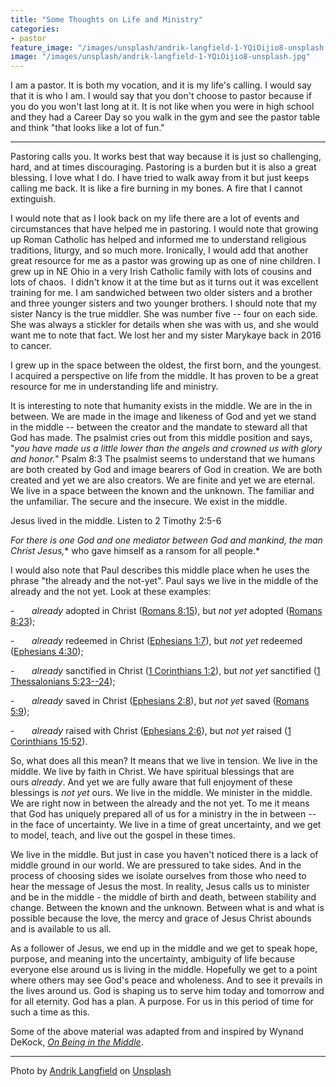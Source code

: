 ```yaml
---
title: "Some Thoughts on Life and Ministry"
categories:
- pastor
feature_image: "/images/unsplash/andrik-langfield-1-YQiOijio8-unsplash.jpg"
image: "/images/unsplash/andrik-langfield-1-YQiOijio8-unsplash.jpg"
---
```

I am a pastor. It is both my vocation, and it is my life's calling. I would say that it is who I am. I would say that you don't choose to pastor because if you do you won't last long at it. It is not like when you were in high school and they had a Career Day so you walk in the gym and see the pastor table and think "that looks like a lot of fun."
* * *
Pastoring calls you. It works best that way because it is just so challenging, hard, and at times discouraging. Pastoring is a burden but it is also a great blessing. I love what I do. I have tried to walk away from it but just keeps calling me back. It is like a fire burning in my bones. A fire that I cannot extinguish.

I would note that as I look back on my life there are a lot of events and circumstances that have helped me in pastoring. I would note that growing up Roman Catholic has helped and informed me to understand religious traditions, liturgy, and so much more. Ironically, I would add that another great resource for me as a pastor was growing up as one of nine children. I grew up in NE Ohio in a very Irish Catholic family with lots of cousins and lots of chaos.  I didn't know it at the time but as it turns out it was excellent training for me. I am sandwiched between two older sisters and a brother and three younger sisters and two younger brothers. I should note that my sister Nancy is the true middler. She was number five -- four on each side. She was always a stickler for details when she was with us, and she would want me to note that fact. We lost her and my sister Marykaye back in 2016 to cancer.

I grew up in the space between the oldest, the first born, and the youngest. I acquired a perspective on life from the middle. It has proven to be a great resource for me in understanding life and ministry.

It is interesting to note that humanity exists in the middle. We are in the in between. We are made in the image and likeness of God and yet we stand in the middle -- between the creator and the mandate to steward all that God has made. The psalmist cries out from this middle position and says, "*you have made us a little lower than the angels and crowned us with glory and honor.*" Psalm 8:3 The psalmist seems to understand that we humans are both created by God and image bearers of God in creation. We are both created and yet we are also creators. We are finite and yet we are eternal. We live in a space between the known and the unknown. The familiar and the unfamiliar. The secure and the insecure. We exist in the middle.

Jesus lived in the middle. Listen to 2 Timothy 2:5-6

*For there is one God and one mediator between God and mankind, the man Christ Jesus,** who gave himself as a ransom for all people.*

I would also note that Paul describes this middle place when he uses the phrase "the already and the not-yet". Paul says we live in the middle of the already and the not yet. Look at these examples:

-       *already* adopted in Christ ([Romans 8:15](https://biblia.com/bible/esv/Rom%208.15)), but *not yet* adopted ([Romans 8:23](https://biblia.com/bible/esv/Rom%208.23));

-       *already* redeemed in Christ ([Ephesians 1:7](https://biblia.com/bible/esv/Eph%201.7)), but *not yet* redeemed ([Ephesians 4:30](https://biblia.com/bible/esv/Eph%204.30));

-       *already* sanctified in Christ ([1 Corinthians 1:2](https://biblia.com/bible/esv/1%20Cor%201.2)), but *not yet* sanctified ([1 Thessalonians 5:23--24](https://biblia.com/bible/esv/1%20Thess%205.23%E2%80%9324));

-       *already* saved in Christ ([Ephesians 2:8](https://biblia.com/bible/esv/Eph%202.8)), but *not yet* saved ([Romans 5:9](https://biblia.com/bible/esv/Rom%205.9));

-       *already* raised with Christ ([Ephesians 2:6](https://biblia.com/bible/esv/Eph%202.6)), but *not yet* raised ([1 Corinthians 15:52](https://biblia.com/bible/esv/1%20Cor%2015.52)).

So, what does all this mean? It means that we live in tension. We live in the middle. We live by faith in Christ. We have spiritual blessings that are ours *already*. And yet we are fully aware that full enjoyment of these blessings is *not yet* ours. We live in the middle. We minister in the middle. We are right now in between the already and the not yet. To me it means that God has uniquely prepared all of us for a ministry in the in between -- in the face of uncertainty. We live in a time of great uncertainty, and we get to model, teach, and live out the gospel in these times.

We live in the middle. But just in case you haven't noticed there is a lack of middle ground in our world. We are pressured to take sides. And in the process of choosing sides we isolate ourselves from those who need to hear the message of Jesus the most. In reality, Jesus calls us to minister and be in the middle - the middle of birth and death, between stability and change. Between the known and the unknown. Between what is and what is possible because the love, the mercy and grace of Jesus Christ abounds and is available to us all.

As a follower of Jesus, we end up in the middle and we get to speak hope, purpose, and meaning into the uncertainty, ambiguity of life because everyone else around us is living in the middle. Hopefully we get to a point where others may see God's peace and wholeness. And to see it prevails in the lives around us. God is shaping us to serve him today and tomorrow and for all eternity. God has a plan. A purpose. For us in this period of time for such a time as this.

Some of the above material was adapted from and inspired by Wynand DeKock, [*On Being in the Middle*](https://wipfandstock.com/9781666706161/on-being-in-the-middle/).

***
Photo by <a href="https://unsplash.com/@andriklangfield?utm_content=creditCopyText&utm_medium=referral&utm_source=unsplash">Andrik Langfield</a> on <a href="https://unsplash.com/photos/person-sitting-by-the-table-opening-book-1-YQiOijio8?utm_content=creditCopyText&utm_medium=referral&utm_source=unsplash">Unsplash</a>
  
